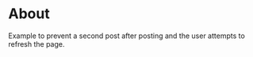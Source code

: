 ﻿# About

Example to prevent a second post after posting and the user attempts to refresh the page.


